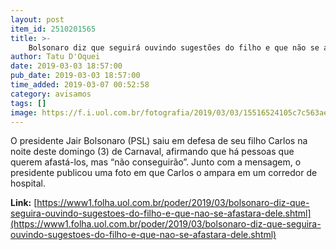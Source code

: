 ```yaml
---
layout: post
item_id: 2510201565
title: >-
    Bolsonaro diz que seguirá ouvindo sugestões do filho e que não se afastará dele
author: Tatu D'Oquei
date: 2019-03-03 18:57:00
pub_date: 2019-03-03 18:57:00
time_added: 2019-03-07 00:52:58
category: avisamos
tags: []
image: https://f.i.uol.com.br/fotografia/2019/03/03/15516524105c7c563aee83c_1551652410_3x2_md.jpg
---
```


O presidente Jair Bolsonaro (PSL) saiu em defesa de seu filho Carlos na noite deste domingo (3) de Carnaval, afirmando que há pessoas que querem afastá-los, mas “não conseguirão”. Junto com a mensagem, o presidente publicou uma foto em que Carlos o ampara em um corredor de hospital.

**Link:** [https://www1.folha.uol.com.br/poder/2019/03/bolsonaro-diz-que-seguira-ouvindo-sugestoes-do-filho-e-que-nao-se-afastara-dele.shtml](https://www1.folha.uol.com.br/poder/2019/03/bolsonaro-diz-que-seguira-ouvindo-sugestoes-do-filho-e-que-nao-se-afastara-dele.shtml)


